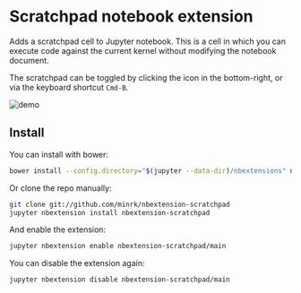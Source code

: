 # Scratchpad notebook extension

Adds a scratchpad cell to Jupyter notebook.
This is a cell in which you can execute code against the current kernel without modifying the notebook document.

The scratchpad can be toggled by clicking the icon in the bottom-right,
or via the keyboard shortcut `Cmd-B`.

![demo](demo.gif)


## Install

You can install with bower:

```bash
bower install --config.directory="$(jupyter --data-dir)/nbextensions" nbextension-scratchpad
```

Or clone the repo manually:

```bash
git clone git://github.com/minrk/nbextension-scratchpad
jupyter nbextension install nbextension-scratchpad
```

And enable the extension:

```bash
jupyter nbextension enable nbextension-scratchpad/main
```

You can disable the extension again:

```bash
jupyter nbextension disable nbextension-scratchpad/main
```
